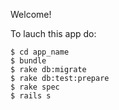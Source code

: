 Welcome!

To lauch this app do:

```
$ cd app_name
$ bundle
$ rake db:migrate
$ rake db:test:prepare
$ rake spec
$ rails s
```
